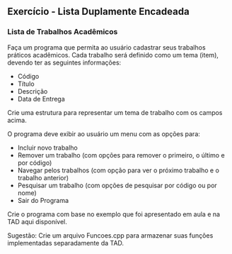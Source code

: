 ## Exercício - Lista Duplamente Encadeada

### Lista de Trabalhos Acadêmicos

Faça um programa que permita ao usuário cadastrar seus trabalhos práticos acadêmicos. Cada trabalho será definido como um tema (item), devendo ter as seguintes informações:

- Código
- Título
- Descrição
- Data de Entrega

Crie uma estrutura para representar um tema de trabalho com os campos acima.

O programa deve exibir ao usuário um menu com as opções para:

- Incluir novo trabalho
- Remover um trabalho (com opções para remover o primeiro, o último e por código)
- Navegar pelos trabalhos (com opção para ver o próximo trabalho e o trabalho anterior)
- Pesquisar um trabalho (com opções de pesquisar por código ou por nome)
- Sair do Programa

Crie o programa com base no exemplo que foi apresentado em aula e na TAD aqui disponível.

Sugestão: Crie um arquivo Funcoes.cpp para armazenar suas funções implementadas separadamente da TAD.